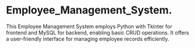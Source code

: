 # Employee_Management_System.
This Employee Management System employs Python with Tkinter for frontend and MySQL for backend, enabling basic CRUD operations. It offers a user-friendly interface for managing employee records efficiently.

